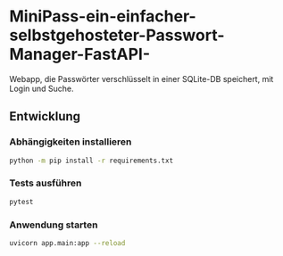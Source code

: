 # MiniPass-ein-einfacher-selbstgehosteter-Passwort-Manager-FastAPI-
Webapp, die Passwörter verschlüsselt in einer SQLite-DB speichert, mit Login und Suche.


## Entwicklung

### Abhängigkeiten installieren

```bash
python -m pip install -r requirements.txt
```

### Tests ausführen

```bash
pytest
```

### Anwendung starten

```bash
uvicorn app.main:app --reload
```

